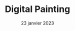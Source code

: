 ---
layout: post
title: 'Digital Painting'
caption:
description: >

date: 23 janvier 2023
image: 
  path: /assets/img/services/cover-digital-painting-4.jpg
  srcset: 
    1920w: /assets/img/services/cover-digital-painting@0,5x-4.jpg
    960w:  /assets/img/services/cover-digital-painting@0,25x-4.jpg

links:
  - title: Plus d'informations
    url: /contact
accent_color: '#4fb1ba'
accent_image:
theme_color: '#193747'
sitemap: false
---
